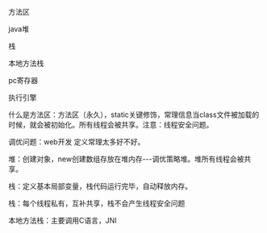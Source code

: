 方法区

java堆

栈

本地方法栈

pc寄存器

执行引擎



什么是方法区：方法区（永久），static关键修饰，常理信息当class文件被加载的时候，就会被初始化。所有线程会被共享。注意：线程安全问题。

调优问题：web开发 定义常理太多好不好。

堆：创建对象，new创建数组存放在堆内存---调优策略堆。堆所有线程会被共享。

栈：定义基本局部变量，栈代码运行完毕，自动释放内存。

栈：每个线程私有，互补共享，栈不会产生线程安全问题

本地方法栈：主要调用C语言，JNI